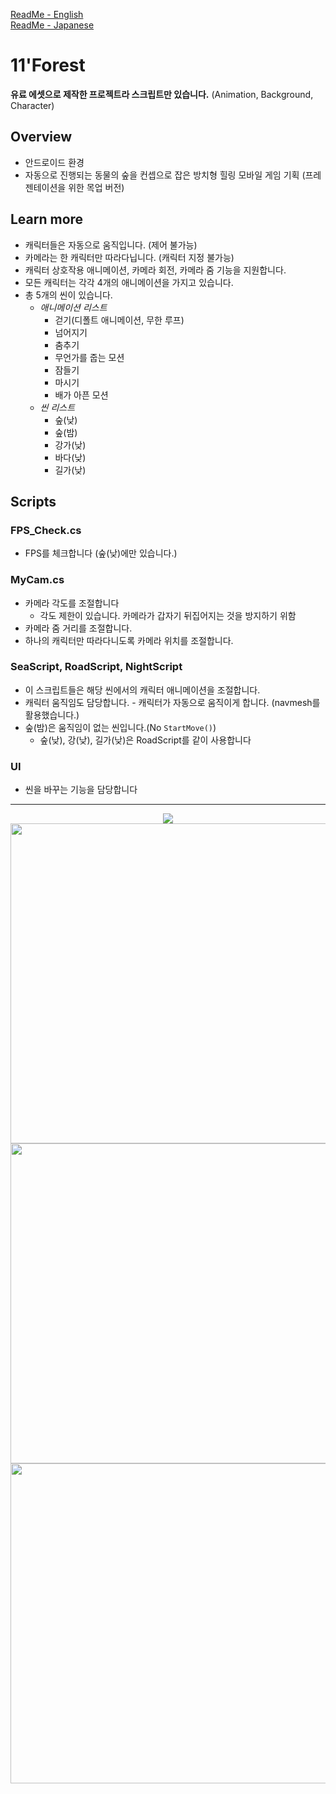 [ReadMe - English](https://github.com/WooChan-Noh/11-forest/blob/main/ReadMeEng.md)    
[ReadMe - Japanese](https://github.com/WooChan-Noh/11-forest/blob/main/ReadMeJp.md)

# 11'Forest


**유료 에셋으로 제작한 프로젝트라 스크립트만 있습니다.**
(Animation, Background, Character)

## Overview
+ 안드로이드 환경
+ 자동으로 진행되는 동물의 숲을 컨셉으로 잡은 방치형 힐링 모바일 게임 기획 (프레젠테이션을 위한 목업 버전)

## Learn more
+ 캐릭터들은 자동으로 움직입니다. (제어 불가능)
+ 카메라는 한 캐릭터만 따라다닙니다. (캐릭터 지정 불가능)
+ 캐릭터 상호작용 애니메이션, 카메라 회전, 카메라 줌 기능을 지원합니다.
+ 모든 캐릭터는 각각 4개의 애니메이션을 가지고 있습니다.
+ 총 5개의 씬이 있습니다.
  + _애니메이션 리스트_
    + 걷기(디폴트 애니메이션, 무한 루프)
    + 넘어지기
    + 춤추기
    + 무언가를 줍는 모션
    + 잠들기
    + 마시기
    + 배가 아픈 모션
  + _씬 리스트_
    + 숲(낮)
    + 숲(밤)
    + 강가(낮)
    + 바다(낮)
    + 길가(낮)

## Scripts
### FPS_Check.cs
+ FPS를 체크합니다 (숲(낮)에만 있습니다.) 


### MyCam.cs
+ 카메라 각도를 조절합니다
  + 각도 제한이 있습니다. 카메라가 갑자기 뒤집어지는 것을 방지하기 위함
+ 카메라 줌 거리를 조절합니다.
+ 하나의 캐릭터만 따라다니도록 카메라 위치를 조절합니다.

### SeaScript, RoadScript, NightScript
+ 이 스크립트들은 해당 씬에서의 캐릭터 애니메이션을 조절합니다.
+ 캐릭터 움직임도 담당합니다. - 캐릭터가 자동으로 움직이게 합니다. (navmesh를 활용했습니다.)
+ 숲(밤)은 움직임이 없는 씬입니다.(No `StartMove()`)
  + 숲(낮), 강(낮), 길가(낮)은 RoadScript를 같이 사용합니다



### UI
+ 씬을 바꾸는 기능을 담당합니다
---
<p align="center">
<img src="https://github.com/WooChan-Noh/11-forest/assets/103042258/afcf486c-e38c-4f32-8d41-3a8da373a723"
</p>
<img src="https://github.com/WooChan-Noh/11-forest/assets/103042258/d31599e7-ae2e-46bc-8535-bf4a2ff10721" width="1024" height="512"/>
<img src="https://github.com/WooChan-Noh/11-forest/assets/103042258/6fb27c2d-b894-4eff-823c-7fbc27503ef3" width="1024" height="512"/>
<img src= "https://github.com/WooChan-Noh/11-forest/assets/103042258/e7b227fc-4098-4cef-8841-fe46fb90515e" width="1024" height="512"/>


